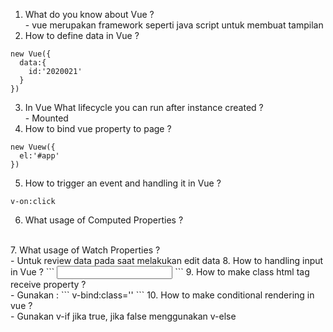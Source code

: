 1. What do you know about Vue ?
<br /> - vue merupakan framework seperti java script untuk membuat tampilan
2. How to define data in Vue ?
```
new Vue({
  data:{
    id:'2020021'
  }
})
```
3. In Vue What lifecycle you can run after instance created ?
<br /> - Mounted
4. How to bind vue property to page ? 
```
new Vuew({
  el:'#app'
})
```
5. How to trigger an event and handling it in Vue ? 
```
v-on:click
```
6. What usage of Computed Properties ?  
<br />
7. What usage of Watch Properties ?
<br /> - Untuk review data pada saat melakukan edit data
8. How to handling input in Vue ?
```
<input v-model="text">
```
9. How to make class html tag receive property ? 
<br /> - Gunakan : 
```
v-bind:class=''
```
10. How to make conditional rendering in vue ? 
<br /> - Gunakan v-if jika true, jika false menggunakan v-else

